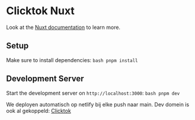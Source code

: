 # Clicktok Nuxt

Look at the [Nuxt documentation](https://nuxt.com/docs/getting-started/introduction) to learn more.

## Setup

Make sure to install dependencies: ```bash pnpm install```

## Development Server

Start the development server on `http://localhost:3000`: ```bash pnpm dev```

We deployen automatisch op netlify bij elke push naar main.
Dev domein is ook al gekoppeld: [Clicktok](https://clicktok.netlify.app)